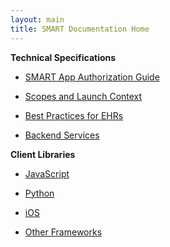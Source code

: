 ```yaml
---
layout: main
title: SMART Documentation Home
---
```


**Technical Specifications**

- [SMART App Authorization Guide](http://docs.smarthealthit.org/authorization/)

- [Scopes and Launch Context](http://docs.smarthealthit.org/authorization/scopes-and-launch-context/)

- [Best Practices for EHRs](http://docs.smarthealthit.org/authorization/best-practices/)

- [Backend Services](http://docs.smarthealthit.org/authorization/backend-services/)


**Client Libraries**

- [JavaScript](http://docs.smarthealthit.org/clients/javascript/)

- [Python](http://docs.smarthealthit.org/clients/python/)

- [iOS](http://docs.smarthealthit.org/Swift-SMART/)

- [Other Frameworks](http://docs.smarthealthit.org/clients/others/)
